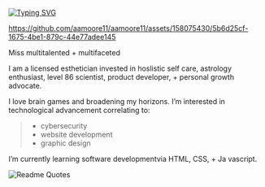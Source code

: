 [![Typing SVG](https://readme-typing-svg.demolab.com?font=Fira+Code&pause=1000&color=4E2C1E&random=false&width=435&lines=Hi%2C+I'm+Amya+%3C3)](https://git.io/typing-svg)


https://github.com/aamoore11/aamoore11/assets/158075430/5b6d25cf-1675-4be1-879c-44e77adee145
>
Miss multitalented + multifaceted

I am a licensed esthetician invested in hoslistic self care, astrology enthusiast, level 86 scientist, product developer, + personal growth advocate. 
> 
I love brain games and broadening my horizons.
I’m interested in technological advancement correlating to:
> - cybersecurity
> - website development
> - graphic design
> 
 I’m currently learning software developmentvia HTML, CSS, + Ja vascript.
>
>
![Readme Quotes](https://quotes-github-readme.vercel.app/api?type=horizontal&theme=tokyonight&quote=you+must+rage+war+on+the+weakest+parts+of+yourself+in+order+to+become+stronger.)
<!---
aamoore11/aamoore11 is a ✨ special ✨ repository because its `README.md` (this file) appears on your GitHub profile.
You can click the Preview link to take a look at your changes.
--->
